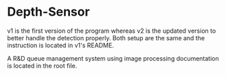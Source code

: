 # Depth-Sensor

v1 is the first version of the program whereas v2 is the updated version to better
handle the detection properly. Both setup are the same and the instruction is 
located in v1's README.

A R&D queue management system using image processing documentation is located in the root file.
